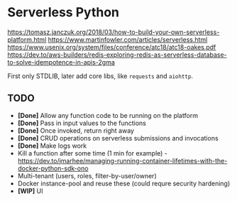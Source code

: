 # Serverless Python

https://tomasz.janczuk.org/2018/03/how-to-build-your-own-serverless-platform.html
https://www.martinfowler.com/articles/serverless.html
https://www.usenix.org/system/files/conference/atc18/atc18-oakes.pdf
https://dev.to/aws-builders/redis-exploring-redis-as-serverless-database-to-solve-idempotence-in-apis-2gma

First only STDLIB, later add core libs, like `requests` and `aiohttp`.

## TODO
- **[Done]** Allow any function code to be running on the platform
- **[Done]** Pass in input values to the functions
- **[Done]** Once invoked, return right away
- **[Done]** CRUD operations on serverless submissions and invocations
- **[Done]** Make logs work
- Kill a function after some time (1 min for example) - https://dev.to/jmarhee/managing-running-container-lifetimes-with-the-docker-python-sdk-ono
- Multi-tenant (users, roles, filter-by-user/owner)
- Docker instance-pool and reuse these (could requre security hardening)
- **[WIP]** UI

